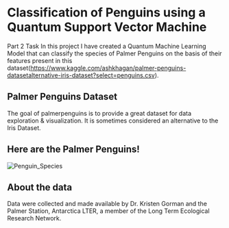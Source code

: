 # Classification of Penguins using a Quantum Support Vector Machine

Part 2 Task
In this project I have created a Quantum Machine Learning Model that can classify the species of Palmer Penguins on the basis of their features present in this dataset(https://www.kaggle.com/ashkhagan/palmer-penguins-datasetalternative-iris-dataset?select=penguins.csv).

## Palmer Penguins Dataset
The goal of palmerpenguins is to provide a great dataset for data exploration & visualization. It is sometimes considered an alternative to the Iris Dataset.

## Here are the Palmer Penguins!

![Penguin_Species](https://user-images.githubusercontent.com/77266161/146253873-4dfbcc5c-eee2-4b60-b557-7df5abb6af2f.png)

## About the data
Data were collected and made available by Dr. Kristen Gorman and the Palmer Station, Antarctica LTER, a member of the Long Term Ecological Research Network.
